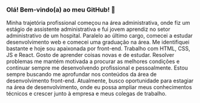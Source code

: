 ### Olá! Bem-vindo(a) ao meu GitHub! 👋

Minha trajetória profissional começou na área administrativa, onde fiz um estágio de assistente administrativa e fui jovem aprendiz no setor administrativo de um hospital. Paralelo ao último cargo, comecei a estudar desenvolvimento web e comecei uma graduação na área. Me identifiquei bastante e hoje sou apaixonada por front-end. Trabalho com HTML, CSS, JS e React.
Gosto de aprender coisas novas e de estudar. Resolver problemas me mantém motivada a procurar as melhores condições e continuar sempre me desenvolvendo profissional e pessoalmente. Estou sempre buscando me aprofundar nos conteúdos da área de desenvolvimento front-end.
Atualmente, busco oportunidade para estagiar na área de desenvolvimento, onde eu possa ampliar meus conhecimentos técnicos e crescer junto à empresa e meus colegas de trabalho.
